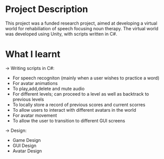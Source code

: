 # Project Description

This project was a funded research project, aimed at developing a virtual world for rehabiliation of speech focusing noun therapy.
The virtual world was developed using Unity, with scripts written in C#.

# What I learnt

-> Writing scripts in C#:
* For speech recogniton (mainly when a user wishes to practice a word)
* For avatar animations
* To play,add,delete and mute audio 
* For different levels; can proceed to a level as well as backtrack to previous levels
* To locally store a record of previous scores and current scorres
* To allow users to interact with different avatars in the world
* For avatar movement
* To allow the user to transition to different GUI screens

-> Design:
* Game Design
* GUI Design
* Avatar Design




